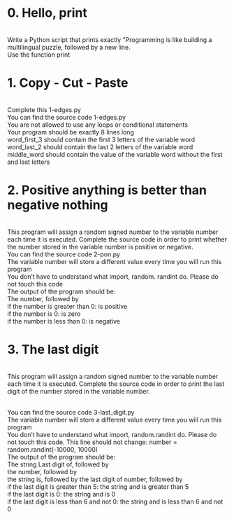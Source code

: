 <h1>0. Hello, print</h1>
<br>
Write a Python script that prints exactly "Programming is like building a multilingual puzzle, followed by a new line.
<br>
Use the function print
<br>
<h1>1. Copy - Cut - Paste</h1>
<br>
Complete this 1-edges.py
<br>
You can find the source code 1-edges.py<br>
You are not allowed to use any loops or conditional statements<br>
Your program should be exactly 8 lines long<br>
word_first_3 should contain the first 3 letters of the variable word<br>
word_last_2 should contain the last 2 letters of the variable word <br>
middle_word should contain the value of the variable word without the first and last letters
<br>
<h1>2. Positive anything is better than negative nothing</h1>
<br>
This program will assign a random signed number to the variable number each time it is executed. Complete the source code in order to print whether the number stored in the variable number is positive or negative.
<br>
You can find the source code 2-pon.py<br>
The variable number will store a different value every time you will run this program<br>
You don’t have to understand what import, random. randint do. Please do not touch this code <br>
The output of the program should be:<br>
The number, followed by<br>
if the number is greater than 0: is positive<br>
if the number is 0: is zero<br>
if the number is less than 0: is negative
<br>
<h1>3. The last digit</h1>

<br>This program will assign a random signed number to the variable number each time it is executed. Complete the source code in order to print the last digit of the number stored in the variable number.

<br>You can find the source code 3-last_digit.py
<br>The variable number will store a different value every time you will run this program
<br>You don’t have to understand what import, random.randint do. Please do not touch this code. This line should not change: number = random.randint(-10000, 10000)
<br>The output of the program should be:
<br>The string Last digit of, followed by
<br>the number, followed by
<br>the string is, followed by the last digit of number, followed by
<br>if the last digit is greater than 5: the string and is greater than 5
<br>if the last digit is 0: the string and is 0
<br>if the last digit is less than 6 and not 0: the string and is less than 6 and not 0
<br>
